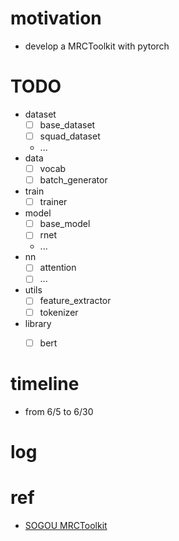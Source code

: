 # motivation
- develop a MRCToolkit with pytorch

# TODO
- dataset
    - [ ] base_dataset
    - [ ] squad_dataset
    - ...
- data
    - [ ] vocab
    - [ ] batch_generator
- train
    - [ ] trainer
- model
    - [ ] base_model
    - [ ] rnet
    - ...
- nn
    - [ ] attention
    - [ ] ...
- utils 
    - [ ] feature_extractor
    - [ ] tokenizer
- library
    - [ ] bert
    
    
# timeline
- from 6/5 to 6/30 

# log

# ref 
- [SOGOU MRCToolkit](https://github.com/sogou/SMRCToolkit)